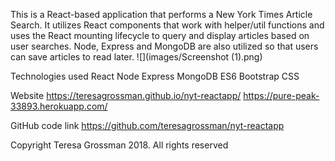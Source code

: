 This is a React-based application that performs a New York Times Article Search. It utilizes React components that work with helper/util functions and uses the React mounting lifecycle to query and display articles based on user searches. Node, Express and MongoDB are also utilized so that users can save articles to read later.
![](images/Screenshot (1).png)

Technologies used
React
Node
Express
MongoDB
ES6
Bootstrap
CSS

Website
https://teresagrossman.github.io/nyt-reactapp/
https://pure-peak-33893.herokuapp.com/

GitHub code link
https://github.com/teresagrossman/nyt-reactapp

Copyright
Teresa Grossman 2018.  All rights reserved